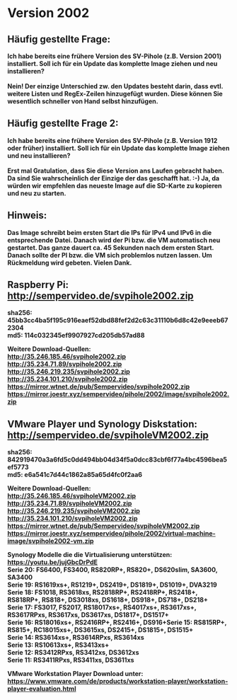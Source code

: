 # Version 2002

## Häufig gestellte Frage: 
<b>Ich habe bereits eine frühere Version des SV-Pihole (z.B. Version 2001) installiert. Soll ich für ein Update das komplette Image ziehen und neu installieren?
<br><br>
Nein! Der einzige Unterschied zw. den Updates besteht darin, dass evtl. weitere Listen und RegEx-Zeilen hinzugefügt wurden. Diese können Sie wesentlich schneller von Hand selbst hinzufügen.</b>

## Häufig gestellte Frage 2: 
<b>Ich habe bereits eine frühere Version des SV-Pihole (z.B. Version 1912 oder früher) installiert. Soll ich für ein Update das komplette Image ziehen und neu installieren?
<br><br>
Erst mal Gratulation, dass Sie diese Version ans Laufen gebracht haben. Da sind Sie wahrscheinlich der Einzige der das geschafft hat. :-) Ja, da würden wir empfehlen das neueste Image auf die SD-Karte zu kopieren und neu zu starten.

## Hinweis:
<b>Das Image schreibt beim ersten Start die IPs für IPv4 und IPv6 in die entsprechende Datei. Danach wird der Pi bzw. die VM automatisch neu gestartet. Das ganze dauert ca. 45 Sekunden nach dem ersten Start. Danach sollte der PI bzw. die VM sich problemlos nutzen lassen. Um Rückmeldung wird gebeten. Vielen Dank.</b>

## Raspberry Pi: http://sempervideo.de/svpihole2002.zip

sha256: 45bb3cc4ba5f195c916eaef52dbd88fef2d2c63c31110b6d8c42e9eeeb672304<br>
md5: 114c032345ef9907927cd205db57ad88<br>  

Weitere Download-Quellen:<br>
http://35.246.185.46/svpihole2002.zip<br>
http://35.234.71.89/svpihole2002.zip<br>
http://35.246.219.235/svpihole2002.zip<br>
http://35.234.101.210/svpihole2002.zip<br>
https://mirror.wtnet.de/pub/Sempervideo/svpihole2002.zip<br>
https://mirror.joestr.xyz/sempervideo/pihole/2002/image/svpihole2002.zip<br>

## VMware Player und Synology Diskstation: http://sempervideo.de/svpiholeVM2002.zip

sha256: 842919470a3a6fd5c0dd494bb04d34f5a0dcc83cbf6f77a4bc4596bea5ef5773<br>
md5: e6a541c7d44c1862a85a65d4fc0f2aa6<br>

Weitere Download-Quellen:<br>
http://35.246.185.46/svpiholeVM2002.zip<br>
http://35.234.71.89/svpiholeVM2002.zip<br>
http://35.246.219.235/svpiholeVM2002.zip<br>
http://35.234.101.210/svpiholeVM2002.zip<br>
https://mirror.wtnet.de/pub/Sempervideo/svpiholeVM2002.zip<br>
https://mirror.joestr.xyz/sempervideo/pihole/2002/virtual-machine-image/svpihole2002-vm.zip<br>


Synology Modelle die die Virtualisierung unterstützen: https://youtu.be/jujGbcDrPdE <br>
Serie 20: FS6400, FS3400, RS820RP+, RS820+, DS620slim, SA3600, SA3400<br>
Serie 19: RS1619xs+, RS1219+, DS2419+, DS1819+, DS1019+, DVA3219<br>
Serie 18: FS1018, RS3618xs, RS2818RP+, RS2418RP+, RS2418+, RS818RP+, RS818+, DS3018xs, DS1618+, DS918+, DS718+, DS218+<br>
Serie 17: FS3017, FS2017, RS18017xs+, RS4017xs+, RS3617xs+, RS3617RPxs, RS3617xs, DS3617xs, DS1817+, DS1517+<br>
Serie 16: RS18016xs+, RS2416RP+, RS2416+, DS916+Serie 15: RS815RP+, RS815+, RC18015xs+, DS3615xs, DS2415+, DS1815+, DS1515+<br>
Serie 14: RS3614xs+, RS3614RPxs, RS3614xs<br>
Serie 13: RS10613xs+, RS3413xs+<br>
Serie 12: RS3412RPxs, RS3412xs, DS3612xs<br>
Serie 11: RS3411RPxs, RS3411xs, DS3611xs<br>

VMware Workstation Player Download unter: https://www.vmware.com/de/products/workstation-player/workstation-player-evaluation.html

